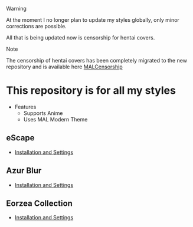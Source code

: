 > [!WARNING]
> At the moment I no longer plan to update my styles globally, only minor corrections are possible.
> 
> All that is being updated now is censorship for hentai covers.

> [!NOTE]
> The censorship of hentai covers has been completely migrated to the new repository and is available here [MALCensorship
](https://github.com/Murakumo-JP/MALCensorship)

# This repository is for all my styles

- Features
  - Supports Anime
  - Uses MAL Modern Theme

## eScape

- [Installation and Settings](https://murakumo-jp.github.io/MyAnimeList-CSS/eScape/)

## Azur Blur

- [Installation and Settings](https://murakumo-jp.github.io/MyAnimeList-CSS/AzurBlur/)

## Eorzea Collection

- [Installation and Settings](https://murakumo-jp.github.io/MyAnimeList-CSS/Eorzea_Collection/)

